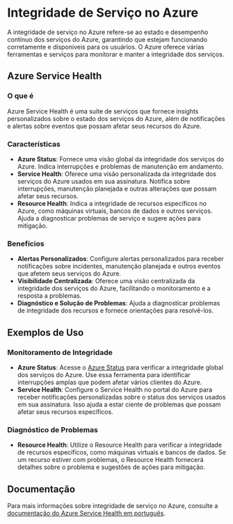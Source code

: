 # Integridade de Serviço no Azure

A integridade de serviço no Azure refere-se ao estado e desempenho contínuo dos serviços do Azure, garantindo que estejam funcionando corretamente e disponíveis para os usuários. O Azure oferece várias ferramentas e serviços para monitorar e manter a integridade dos serviços.

## Azure Service Health

### O que é
Azure Service Health é uma suíte de serviços que fornece insights personalizados sobre o estado dos serviços do Azure, além de notificações e alertas sobre eventos que possam afetar seus recursos do Azure.

### Características

- **Azure Status**: Fornece uma visão global da integridade dos serviços do Azure. Indica interrupções e problemas de manutenção em andamento.
- **Service Health**: Oferece uma visão personalizada da integridade dos serviços do Azure usados em sua assinatura. Notifica sobre interrupções, manutenção planejada e outras alterações que possam afetar seus recursos.
- **Resource Health**: Indica a integridade de recursos específicos no Azure, como máquinas virtuais, bancos de dados e outros serviços. Ajuda a diagnosticar problemas de serviço e sugere ações para mitigação.

### Benefícios

- **Alertas Personalizados**: Configure alertas personalizados para receber notificações sobre incidentes, manutenção planejada e outros eventos que afetem seus serviços do Azure.
- **Visibilidade Centralizada**: Oferece uma visão centralizada da integridade dos serviços do Azure, facilitando o monitoramento e a resposta a problemas.
- **Diagnóstico e Solução de Problemas**: Ajuda a diagnosticar problemas de integridade dos recursos e fornece orientações para resolvê-los.

## Exemplos de Uso

### Monitoramento de Integridade

- **Azure Status**: Acesse o [Azure Status](https://status.azure.com/) para verificar a integridade global dos serviços do Azure. Use essa ferramenta para identificar interrupções amplas que podem afetar vários clientes do Azure.
- **Service Health**: Configure o Service Health no portal do Azure para receber notificações personalizadas sobre o status dos serviços usados em sua assinatura. Isso ajuda a estar ciente de problemas que possam afetar seus recursos específicos.

### Diagnóstico de Problemas

- **Resource Health**: Utilize o Resource Health para verificar a integridade de recursos específicos, como máquinas virtuais e bancos de dados. Se um recurso estiver com problemas, o Resource Health fornecerá detalhes sobre o problema e sugestões de ações para mitigação.

## Documentação

Para mais informações sobre integridade de serviço no Azure, consulte a [documentação do Azure Service Health em português](https://learn.microsoft.com/pt-br/azure/service-health/).
